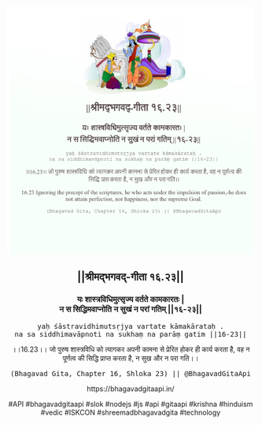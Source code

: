 <img src="../../asset/BG_16_23.png"/>
<center><h2>||श्रीमद्‍भगवद्‍-गीता १६.२३||</h2>
<h3>यः शास्त्रविधिमुत्सृज्य वर्तते कामकारतः |<br/>न स सिद्धिमवाप्नोति न सुखं न परां गतिम् ||१६-२३||</h3>
<pre>yaḥ śāstravidhimutsṛjya vartate kāmakārataḥ .<br/>na sa siddhimavāpnoti na sukhaṃ na parāṃ gatim ||16-23||</pre>
<p>।।16.23।। जो पुरुष शास्त्रविधि को त्यागकर अपनी कामना से प्रेरित होकर ही कार्य करता है, वह न पूर्णत्व की सिद्धि प्राप्त करता है, न सुख और न परा गति।।</p>
<pre>(Bhagavad Gita, Chapter 16, Shloka 23) || @BhagavadGitaApi</pre><p>https://bhagavadgitaapi.in/</p><p>#API #bhagavadgitaapi #slok #nodejs #js #api #gitaapi #krishna #hinduism #vedic #ISKCON #shreemadbhagavadgita #technology</p></center>